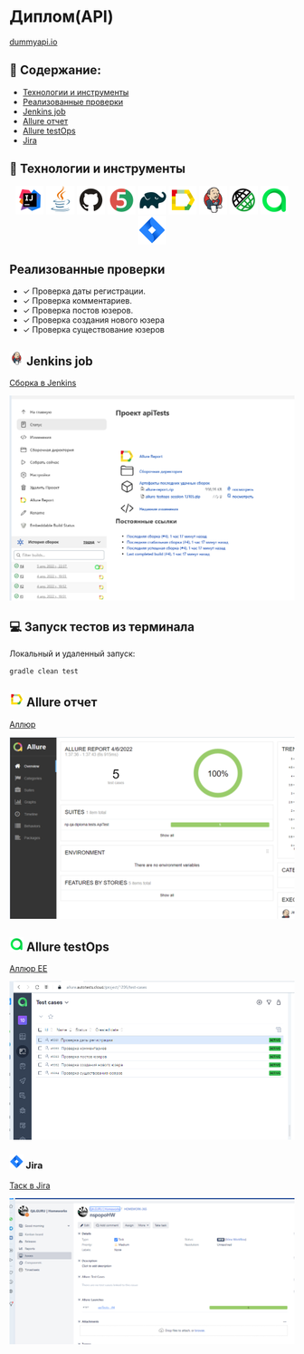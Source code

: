 # Диплом(API)
<a target="_blank" href="https://dummyapi.io">dummyapi.io</a>

## :pushpin: Содержание:

- [Технологии и инструменты](#rocket-технологии-и-инструменты)
- [Реализованные проверки](#Реализованные-проверки)
- [Jenkins job](#-Jenkins-job)
- [Allure отчет](#-Allure-отчет)
- [Allure testOps](#-Allure-testOps)
- [Jira](#-Jira)

## :rocket: Технологии и инструменты

<p align="center">
<a href="https://www.jetbrains.com/idea/"><img src="images/Intelij_IDEA.svg" width="50" height="50"  alt="IDEA"/></a>
<a href="https://www.java.com/"><img src="images/Java.svg" width="50" height="50"  alt="Java"/></a>
<a href="https://github.com/"><img src="images/Github.svg" width="50" height="50"  alt="Github"/></a>
<a href="https://junit.org/junit5/"><img src="images/JUnit5.svg" width="50" height="50"  alt="JUnit 5"/></a>
<a href="https://gradle.org/"><img src="images/Gradle.svg" width="50" height="50"  alt="Gradle"/></a>
<a href="https://github.com/allure-framework/allure2"><img src="images/Allure_Report.svg" width="50" height="50"  alt="Allure"/></a>
<a href="https://www.jenkins.io/"><img src="images/Jenkins.svg" width="50" height="50"  alt="Jenkins"/></a>
<a href="https://rest-assured.io/"><img src="images/Rest-Assured.svg" width="50" height="50"  alt="Rest-Assured"/></a>
<a href="https://qameta.io/"><img src="images/Allure_EE.svg" width="50" height="50"  alt="Allure TestOps"/></a>
<a href="https://www.atlassian.com/ru/software/jira"><img src="images/Jira.svg" width="50" height="50"  alt="Jira"/></a>
</p>

## Реализованные проверки

- ✓ Проверка даты регистрации.
- ✓ Проверка комментариев.
- ✓ Проверка постов юзеров.
- ✓ Проверка создания нового юзера
- ✓ Проверка существование юзеров

## <img src="images/Jenkins.svg" width="25" height="25"  alt="Jenkins"/></a> Jenkins job
<a target="_blank" href="https://jenkins.autotests.cloud/job/apiTests/">Сборка в Jenkins</a>
<p align="center">
<a href="https://jenkins.autotests.cloud/job/apiTests/"><img src="images/jenkins_job.png" alt="Jenkins"/></a>
</p>

## :computer: Запуск тестов из терминала

Локальный и удаленный запуск:
```bash
gradle clean test
```


## <img src="images/Allure_Report.svg" width="25" height="25"  alt="Allure"/></a> Allure отчет

<a target="_blank" href="https://jenkins.autotests.cloud/job/apiTests/4/allure">Аллюр</a>

<p align="center">
<img title="Allure Overview Dashboard" src="images/allure_main.png">
</p>


## <img src="images/Allure_EE.svg" width="25" height="25"  alt="Allure TestOps"/></a> Allure testOps

<a target="_blank" href="https://allure.autotests.cloud/project/1205/test-cases?treeId=0">Аллюр EE</a>
<p align="center">
<img title="Allure TestOps" src="images/allureTestOps.png">
</p>



### <img src="images/Jira.svg" width="25" height="25"  alt="Jira"/></a> Jira
<a target="_blank" href="https://jira.autotests.cloud/browse/HOMEWORK-365">Таск в Jira</a>
<p align="center">
<img title="Jira Issue" src="images/JiraIssue.png"> 
</p>
